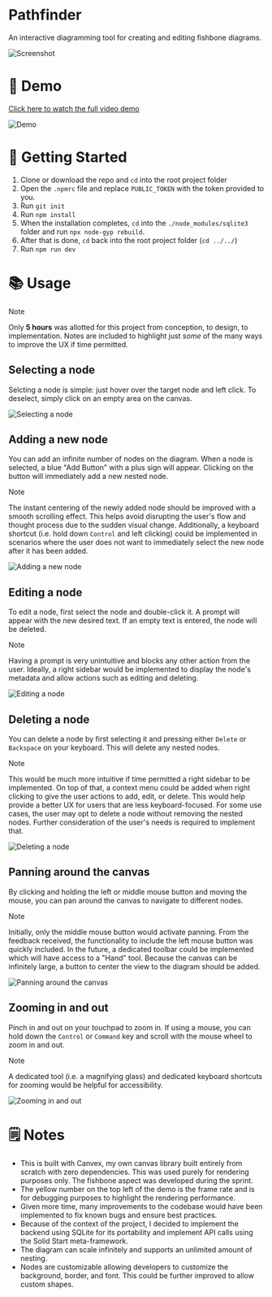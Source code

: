 # Pathfinder

An interactive diagramming tool for creating and editing fishbone diagrams.

![Screenshot](./screenshot.png)

# 🎥 Demo

[Click here to watch the full video demo](https://drive.google.com/file/d/17SxRWm6lFZu2zwgF_OOJM5Yve5x7c0b5/view?usp=sharing)

![Demo](./demo.gif)

# 🚀 Getting Started

1. Clone or download the repo and `cd` into the root project folder
2. Open the `.npmrc` file and replace `PUBLIC_TOKEN` with the token provided to you.
3. Run `git init`
4. Run `npm install`
5. When the installation completes, `cd` into the `./node_modules/sqlite3` folder and run `npx node-gyp rebuild`.
6. After that is done, `cd` back into the root project folder (`cd ../../`)
7. Run `npm run dev`

# 📚 Usage

> [!NOTE]
> Only **5 hours** was allotted for this project from conception, to design, to implementation. Notes are included to highlight just _some_ of the many ways to improve the UX if time permitted.

## Selecting a node

Selcting a node is simple: just hover over the target node and left click. To deselect, simply click on an empty area on the canvas.

![Selecting a node](./demo-selecting-node.gif)

## Adding a new node

You can add an infinite number of nodes on the diagram. When a node is selected, a blue "Add Button" with a plus sign will appear. Clicking on the button will immediately add a new nested node.

> [!NOTE]
> The instant centering of the newly added node should be improved with a smooth scrolling effect. This helps avoid disrupting the user's flow and thought process due to the sudden visual change. Additionally, a keyboard shortcut (i.e. hold down `Control` and left clicking) could be implemented in scenarios where the user does not want to immediately select the new node after it has been added.

![Adding a new node](./demo-adding-node.gif)

## Editing a node

To edit a node, first select the node and double-click it. A prompt will appear with the new desired text. If an empty text is entered, the node will be deleted.

> [!NOTE]
> Having a prompt is very unintuitive and blocks any other action from the user. Ideally, a right sidebar would be implemented to display the node's metadata and allow actions such as editing and deleting.

![Editing a node](./demo-editing-node.gif)

## Deleting a node

You can delete a node by first selecting it and pressing either `Delete` or `Backspace` on your keyboard. This will delete any nested nodes.

> [!NOTE]
> This would be much more intuitive if time permitted a right sidebar to be implemented. On top of that, a context menu could be added when right clicking to give the user actions to add, edit, or delete. This would help provide a better UX for users that are less keyboard-focused. For some use cases, the user may opt to delete a node without removing the nested nodes. Further consideration of the user's needs is required to implement that.

![Deleting a node](./demo-deleting-node.gif)

## Panning around the canvas

By clicking and holding the left or middle mouse button and moving the mouse, you can pan around the canvas to navigate to different nodes.

> [!NOTE]
> Initially, only the middle mouse button would activate panning. From the feedback received, the functionality to include the left mouse button was quickly included. In the future, a dedicated toolbar could be implemented which will have access to a "Hand" tool. Because the canvas can be infinitely large, a button to center the view to the diagram should be added.

![Panning around the canvas](./demo-panning.gif)

## Zooming in and out

Pinch in and out on your touchpad to zoom in. If using a mouse, you can hold down the `Control` or `Command` key and scroll with the mouse wheel to zoom in and out.

> [!NOTE]
> A dedicated tool (i.e. a magnifying glass) and dedicated keyboard shortcuts for zooming would be helpful for accessibility.

![Zooming in and out](./demo-zooming.gif)

# 🗒️ Notes

- This is built with Canvex, my own canvas library built entirely from scratch with zero dependencies. This was used purely for rendering purposes only. The fishbone aspect was developed during the sprint.
- The yellow number on the top left of the demo is the frame rate and is for debugging purposes to highlight the rendering performance.
- Given more time, many improvements to the codebase would have been implemented to fix known bugs and ensure best practices.
- Because of the context of the project, I decided to implement the backend using SQLite for its portability and implement API calls using the Solid Start meta-framework.
- The diagram can scale infinitely and supports an unlimited amount of nesting.
- Nodes are customizable allowing developers to customize the background, border, and font. This could be further improved to allow custom shapes.
